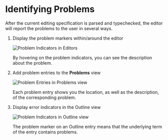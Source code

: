 # Identifying Problems

After the current editing specification is parsed and typechecked, the editor will report the
problems to the user in several ways.

1.  Display the problem markers within/around the editor

    ![Problem Indicators in Editors](../images/editor_problem_indicator.png)

    By hovering on the problem indicators, you can see the description about the problem.
2.  Add problem entries to the **Problems** view

    ![Problem Entries in Problems view](../images/problems_view_entry.png)

    Each problem entry shows you the location, as well as the description, of the corresponding
    problem.
3.  Display error indicators in the Outline view

    ![Problem Indicators in Outline view](../images/outline_problem_indicator.png)

    The problem marker on an Outline entry means that the underlying term of the entry contains
    problems.

